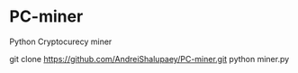 # PC-miner
Python Cryptocurecy miner

git clone https://github.com/AndreiShalupaey/PC-miner.git
python miner.py

